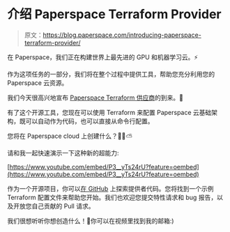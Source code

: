 # 介绍 Paperspace Terraform Provider

> 原文：<https://blog.paperspace.com/introducing-paperspace-terraform-provider/>

在 Paperspace，我们正在构建世界上最先进的 GPU 和机器学习云。⚡

作为这项任务的一部分，我们将在整个过程中提供工具，帮助您充分利用您的 Paperspace 云资源。

我们今天很高兴地宣布 [Paperspace Terraform 供应商](https://github.com/Paperspace/terraform-provider-paperspace)的到来。🌈

有了这个开源工具，您现在可以使用 Terraform 来配置 Paperspace 云基础架构，既可以自动作为代码，也可以直接从命令行配置。

您将在 Paperspace cloud 上创建什么？👩‍💻⛅

请和我一起快速演示一下这种新的超能力:

[https://www.youtube.com/embed/P3__yTs24rU?feature=oembed](https://www.youtube.com/embed/P3__yTs24rU?feature=oembed)

作为一个开源项目，你可以[在 GitHub](https://github.com/Paperspace/terraform-provider-paperspace) 上探索提供者代码。您将找到一个示例 Terraform 配置文件来帮助您开始。我们也欢迎您提交特性请求和 bug 报告，以及开放您自己贡献的 Pull 请求。

我们很想听听你想创造什么！🍍你可以在视频里找到我的邮箱:)